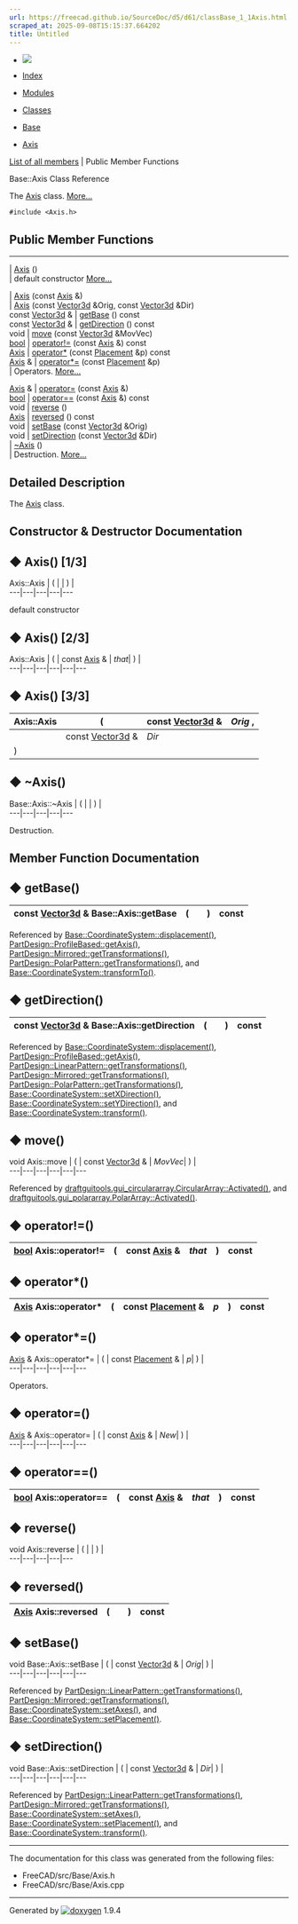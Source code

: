 ```yaml
---
url: https://freecad.github.io/SourceDoc/d5/d61/classBase_1_1Axis.html
scraped_at: 2025-09-08T15:15:37.664202
title: Untitled
---
```


  * [ ![](https://www.freecad.org/svg/logo-freecad.svg) ](https://freecadweb.org "FreeCAD")
  * [Index](../../index.html "Index")
  * [Modules](../../modules.html "Modules list")
  * [Classes](../../annotated.html "Annotated list")

  * [Base](../../db/d07/namespaceBase.html)
  * [Axis](../../d5/d61/classBase_1_1Axis.html)

[List of all members](../../df/dbb/classBase_1_1Axis-members.html) | Public Member Functions

Base::Axis Class Reference

The [Axis](../../d5/d61/classBase_1_1Axis.html "The Axis class.") class.
[More...](../../d5/d61/classBase_1_1Axis.html#details)

`#include <Axis.h>`

##  Public Member Functions  
  
---  
|
[Axis](../../d5/d61/classBase_1_1Axis.html#a6c75518dd377795286113256c19e1ebd)
()  
| default constructor
[More...](../../d5/d61/classBase_1_1Axis.html#a6c75518dd377795286113256c19e1ebd)  
  
|
[Axis](../../d5/d61/classBase_1_1Axis.html#a1b1be7f8d4a3c5afcb808922de5d1f8c)
(const [Axis](../../d5/d61/classBase_1_1Axis.html) &)  
|
[Axis](../../d5/d61/classBase_1_1Axis.html#a6fa658996e62506bc00a1763130d7371)
(const
[Vector3d](../../db/d07/namespaceBase.html#a5efb391dcd31b7783e4987cc87728f3e)
&Orig, const
[Vector3d](../../db/d07/namespaceBase.html#a5efb391dcd31b7783e4987cc87728f3e)
&Dir)  
const [Vector3d](../../db/d07/namespaceBase.html#a5efb391dcd31b7783e4987cc87728f3e) & | [getBase](../../d5/d61/classBase_1_1Axis.html#a62b47dae4e268abd7864512238e9c99a) () const  
const [Vector3d](../../db/d07/namespaceBase.html#a5efb391dcd31b7783e4987cc87728f3e) & | [getDirection](../../d5/d61/classBase_1_1Axis.html#a6308021e5e03eb134158c93ab63b6a67) () const  
void | [move](../../d5/d61/classBase_1_1Axis.html#a27ce30580e7d1a667a5cd19315806f78) (const [Vector3d](../../db/d07/namespaceBase.html#a5efb391dcd31b7783e4987cc87728f3e) &MovVec)  
[bool](../../d9/db9/classbool.html) | [operator!=](../../d5/d61/classBase_1_1Axis.html#a615b2c5052dbbf0dd634435723ecd7fb) (const [Axis](../../d5/d61/classBase_1_1Axis.html) &) const  
[Axis](../../d5/d61/classBase_1_1Axis.html) | [operator*](../../d5/d61/classBase_1_1Axis.html#a14b173ca79afbd654fe52c7516aa34ec) (const [Placement](../../d1/d10/classBase_1_1Placement.html) &p) const  
[Axis](../../d5/d61/classBase_1_1Axis.html) & | [operator*=](../../d5/d61/classBase_1_1Axis.html#a98afa9619a103f49592ed4f89769e3f6) (const [Placement](../../d1/d10/classBase_1_1Placement.html) &p)  
| Operators.
[More...](../../d5/d61/classBase_1_1Axis.html#a98afa9619a103f49592ed4f89769e3f6)  
  
[Axis](../../d5/d61/classBase_1_1Axis.html) & | [operator=](../../d5/d61/classBase_1_1Axis.html#a8b63f0806afbfa717c76acb15d855d9b) (const [Axis](../../d5/d61/classBase_1_1Axis.html) &)  
[bool](../../d9/db9/classbool.html) | [operator==](../../d5/d61/classBase_1_1Axis.html#a6c9795f0f60f34596a7170298bc28839) (const [Axis](../../d5/d61/classBase_1_1Axis.html) &) const  
void | [reverse](../../d5/d61/classBase_1_1Axis.html#a5550e8e7cb649af26d8061e78138f1ba) ()  
[Axis](../../d5/d61/classBase_1_1Axis.html) | [reversed](../../d5/d61/classBase_1_1Axis.html#a4734890cdc92ccdde65069fc5329d0a6) () const  
void | [setBase](../../d5/d61/classBase_1_1Axis.html#aee269e870703d1ba8e019352cd1ef446) (const [Vector3d](../../db/d07/namespaceBase.html#a5efb391dcd31b7783e4987cc87728f3e) &Orig)  
void | [setDirection](../../d5/d61/classBase_1_1Axis.html#a1541dfba8e577785325efffbe5c6d01b) (const [Vector3d](../../db/d07/namespaceBase.html#a5efb391dcd31b7783e4987cc87728f3e) &Dir)  
|
[~Axis](../../d5/d61/classBase_1_1Axis.html#a7b6e232557c4b17e3ecc425ea47a7c1c)
()  
| Destruction.
[More...](../../d5/d61/classBase_1_1Axis.html#a7b6e232557c4b17e3ecc425ea47a7c1c)  
  
  
## Detailed Description

The [Axis](../../d5/d61/classBase_1_1Axis.html "The Axis class.") class.

## Constructor & Destructor Documentation

## ◆ Axis() [1/3]

Axis::Axis  | ( | | ) |   
---|---|---|---|---  
  
default constructor

## ◆ Axis() [2/3]

Axis::Axis  | ( | const [Axis](../../d5/d61/classBase_1_1Axis.html) & | _that_| ) |   
---|---|---|---|---|---  
  
## ◆ Axis() [3/3]

Axis::Axis  | ( | const [Vector3d](../../db/d07/namespaceBase.html#a5efb391dcd31b7783e4987cc87728f3e) & | _Orig_ ,   
---|---|---|---  
|  | const [Vector3d](../../db/d07/namespaceBase.html#a5efb391dcd31b7783e4987cc87728f3e) & | _Dir_  
| ) | |   
  
## ◆ ~Axis()

Base::Axis::~Axis  | ( | | ) |   
---|---|---|---|---  
  
Destruction.

## Member Function Documentation

## ◆ getBase()

const [Vector3d](../../db/d07/namespaceBase.html#a5efb391dcd31b7783e4987cc87728f3e) & Base::Axis::getBase  | ( | | ) |  const  
---|---|---|---|---  
  
Referenced by
[Base::CoordinateSystem::displacement()](../../d1/d66/classBase_1_1CoordinateSystem.html#a8aab6d1121b6a2a18551cde8199fb970),
[PartDesign::ProfileBased::getAxis()](../../d8/d2f/classPartDesign_1_1ProfileBased.html#abe9168708b58b480c50e6d8473f212da),
[PartDesign::Mirrored::getTransformations()](../../d6/d91/classPartDesign_1_1Mirrored.html#a1744f94215d478f3cf8852295103f773),
[PartDesign::PolarPattern::getTransformations()](../../da/d5b/classPartDesign_1_1PolarPattern.html#a5207730b9af6a120d0f3d932fc5d74b0),
and
[Base::CoordinateSystem::transformTo()](../../d1/d66/classBase_1_1CoordinateSystem.html#a558771f4a8922fe4ae72c200222de704).

## ◆ getDirection()

const [Vector3d](../../db/d07/namespaceBase.html#a5efb391dcd31b7783e4987cc87728f3e) & Base::Axis::getDirection  | ( | | ) |  const  
---|---|---|---|---  
  
Referenced by
[Base::CoordinateSystem::displacement()](../../d1/d66/classBase_1_1CoordinateSystem.html#a8aab6d1121b6a2a18551cde8199fb970),
[PartDesign::ProfileBased::getAxis()](../../d8/d2f/classPartDesign_1_1ProfileBased.html#abe9168708b58b480c50e6d8473f212da),
[PartDesign::LinearPattern::getTransformations()](../../d2/d86/classPartDesign_1_1LinearPattern.html#a4073f45eb14b14ad76fd28e8e28d778f),
[PartDesign::Mirrored::getTransformations()](../../d6/d91/classPartDesign_1_1Mirrored.html#a1744f94215d478f3cf8852295103f773),
[PartDesign::PolarPattern::getTransformations()](../../da/d5b/classPartDesign_1_1PolarPattern.html#a5207730b9af6a120d0f3d932fc5d74b0),
[Base::CoordinateSystem::setXDirection()](../../d1/d66/classBase_1_1CoordinateSystem.html#a7f2a242ff6094d1743686222ed37192d),
[Base::CoordinateSystem::setYDirection()](../../d1/d66/classBase_1_1CoordinateSystem.html#ad0bcb826af0de6e8e256cae84dccbd26),
and
[Base::CoordinateSystem::transform()](../../d1/d66/classBase_1_1CoordinateSystem.html#a657dcb4562b4fc19a0db0f2724b7f31d).

## ◆ move()

void Axis::move  | ( | const [Vector3d](../../db/d07/namespaceBase.html#a5efb391dcd31b7783e4987cc87728f3e) & | _MovVec_| ) |   
---|---|---|---|---|---  
  
Referenced by
[draftguitools.gui_circulararray.CircularArray::Activated()](../../dc/dd7/classdraftguitools_1_1gui__circulararray_1_1CircularArray.html#add24faedacfd2c2ad7f159032c044931),
and
[draftguitools.gui_polararray.PolarArray::Activated()](../../dd/dc9/classdraftguitools_1_1gui__polararray_1_1PolarArray.html#acc402dde8d5c1b007e3ac33f06340df6).

## ◆ operator!=()

[bool](../../d9/db9/classbool.html) Axis::operator!=  | ( | const [Axis](../../d5/d61/classBase_1_1Axis.html) & | _that_| ) |  const  
---|---|---|---|---|---  
  
## ◆ operator*()

[Axis](../../d5/d61/classBase_1_1Axis.html) Axis::operator*  | ( | const [Placement](../../d1/d10/classBase_1_1Placement.html) & | _p_| ) |  const  
---|---|---|---|---|---  
  
## ◆ operator*=()

[Axis](../../d5/d61/classBase_1_1Axis.html) & Axis::operator*=  | ( | const [Placement](../../d1/d10/classBase_1_1Placement.html) & | _p_| ) |   
---|---|---|---|---|---  
  
Operators.

## ◆ operator=()

[Axis](../../d5/d61/classBase_1_1Axis.html) & Axis::operator=  | ( | const [Axis](../../d5/d61/classBase_1_1Axis.html) & | _New_| ) |   
---|---|---|---|---|---  
  
## ◆ operator==()

[bool](../../d9/db9/classbool.html) Axis::operator==  | ( | const [Axis](../../d5/d61/classBase_1_1Axis.html) & | _that_| ) |  const  
---|---|---|---|---|---  
  
## ◆ reverse()

void Axis::reverse  | ( | | ) |   
---|---|---|---|---  
  
## ◆ reversed()

[Axis](../../d5/d61/classBase_1_1Axis.html) Axis::reversed  | ( | | ) |  const  
---|---|---|---|---  
  
## ◆ setBase()

void Base::Axis::setBase  | ( | const [Vector3d](../../db/d07/namespaceBase.html#a5efb391dcd31b7783e4987cc87728f3e) & | _Orig_| ) |   
---|---|---|---|---|---  
  
Referenced by
[PartDesign::LinearPattern::getTransformations()](../../d2/d86/classPartDesign_1_1LinearPattern.html#a4073f45eb14b14ad76fd28e8e28d778f),
[PartDesign::Mirrored::getTransformations()](../../d6/d91/classPartDesign_1_1Mirrored.html#a1744f94215d478f3cf8852295103f773),
[Base::CoordinateSystem::setAxes()](../../d1/d66/classBase_1_1CoordinateSystem.html#aa739d8948fc7bc060cd5fdbc22f90d93),
and
[Base::CoordinateSystem::setPlacement()](../../d1/d66/classBase_1_1CoordinateSystem.html#aab4206e93f3d31f3e8db6fc5aab88132).

## ◆ setDirection()

void Base::Axis::setDirection  | ( | const [Vector3d](../../db/d07/namespaceBase.html#a5efb391dcd31b7783e4987cc87728f3e) & | _Dir_| ) |   
---|---|---|---|---|---  
  
Referenced by
[PartDesign::LinearPattern::getTransformations()](../../d2/d86/classPartDesign_1_1LinearPattern.html#a4073f45eb14b14ad76fd28e8e28d778f),
[PartDesign::Mirrored::getTransformations()](../../d6/d91/classPartDesign_1_1Mirrored.html#a1744f94215d478f3cf8852295103f773),
[Base::CoordinateSystem::setAxes()](../../d1/d66/classBase_1_1CoordinateSystem.html#aa739d8948fc7bc060cd5fdbc22f90d93),
[Base::CoordinateSystem::setPlacement()](../../d1/d66/classBase_1_1CoordinateSystem.html#aab4206e93f3d31f3e8db6fc5aab88132),
and
[Base::CoordinateSystem::transform()](../../d1/d66/classBase_1_1CoordinateSystem.html#a657dcb4562b4fc19a0db0f2724b7f31d).

* * *

The documentation for this class was generated from the following files:

  * FreeCAD/src/Base/Axis.h
  * FreeCAD/src/Base/Axis.cpp

* * *

Generated by
[![doxygen](../../doxygen.svg)](https://www.doxygen.org/index.html) 1.9.4

